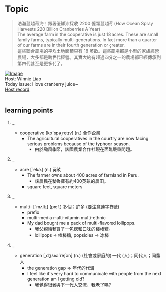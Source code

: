# Topic

> 浩瀚蔓越莓海！跟著優鮮沛採收 2200 億顆蔓越莓 (How Ocean Spray Harvests 220 Billion Cranberries A Year) <br>
> The average farm in the cooperative is just 18 acres. These are small family farms, typically multi-generations. In fact more than a quarter of our farms are in their fourth generation or greater. <br>
> 這些聯合農場的平均土地面積只有 18 英畝。這些農場都是小型的家族經營農場，大多都是跨世代經營。其實大約有超過四分之一的農場都已經傳承到第四代甚至是更多代了。 <br>

[![Image](https://cdn.voicetube.com/assets/thumbnails/_4h-W6cHWj8.jpg)](https://www.youtube.com/embed/_4h-W6cHWj8?rel=0&showinfo=0&cc_load_policy=0&controls=1&autoplay=1&iv_load_policy=3&playsinline=1&wmode=transparent&start=142&end=153&enablejsapi=1&origin=https://tw.voicetube.com&widgetid=1)<br>
Host: Winnie Liao
<br>Today issue: I love cranberry juice~
<br>
[Host record](https://cdn.voicetube.com/tmp/everyday_records/callmeboss901/2722.mp3)
<br><br>
## learning points
1. _
	* cooperative  [koˋɑpə͵retɪv] (n.) 合作企業
        - The agricultural cooperatives in the country are now facing serious problems because of the typhoon season.
            + 由於颱風季節，該國農業合作社現在面臨嚴重問題。

2. _
	* acre [ˋekɚ] (n.) 英畝
        - The farmer owns about 400 acres of farmland in Peru.
            + 該農民在秘魯擁有約400英畝的農田。
        - square feet, square meters

3. _
	* multi-  [ˋmʌltɪ] (pref.) 多個；許多 (要注意連字符號)
        - prefix
        - multi-media multi-vitamin multi-ethnic
        - My dad bought me a pack of multi-flavored lollipops.
            + 我父親給我買了一包總和口味的棒棒糖。
            + lollipops => 棒棒糖, popsicles => 冰棒

4. _
	* generation  [͵dʒɛnəˋreʃən] (n.) (社會或家庭的) 一代 (人)；同代人；同輩人
        - the generation gap => 年代的代溝
        - I feel like it's very hard to communicate with people from the next generation am I getting old?
            + 我覺得很難與下一代人交流，我老了嗎?
